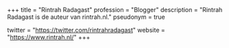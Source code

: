 +++
title       = "Rintrah Radagast"
profession  = "Blogger"
description = "Rintrah Radagast is de auteur van rintrah.nl."
pseudonym   = true

twitter = "https://twitter.com/rintrahradagast"
website = "https://www.rintrah.nl/"
+++
